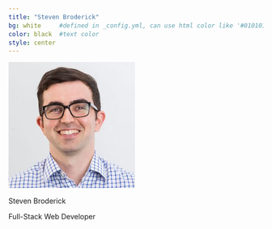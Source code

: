 ```yaml
---
title: "Steven Broderick"
bg: white     #defined in _config.yml, can use html color like '#010101'
color: black  #text color
style: center
---
```


<img class="img-circle img-fluid img-bio" src="/assets/portrait-square.jpeg" alt="portrait of Steven Broderick">

Steven Broderick

Full-Stack Web Developer